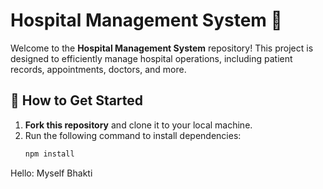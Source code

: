 # Hospital Management System 🏥

Welcome to the **Hospital Management System** repository! This project is designed to efficiently manage hospital operations, including patient records, appointments, doctors, and more.

## 🚀 How to Get Started

1. **Fork this repository** and clone it to your local machine.
2. Run the following command to install dependencies:
   ```sh
   npm install
   ```

Hello: Myself Bhakti
